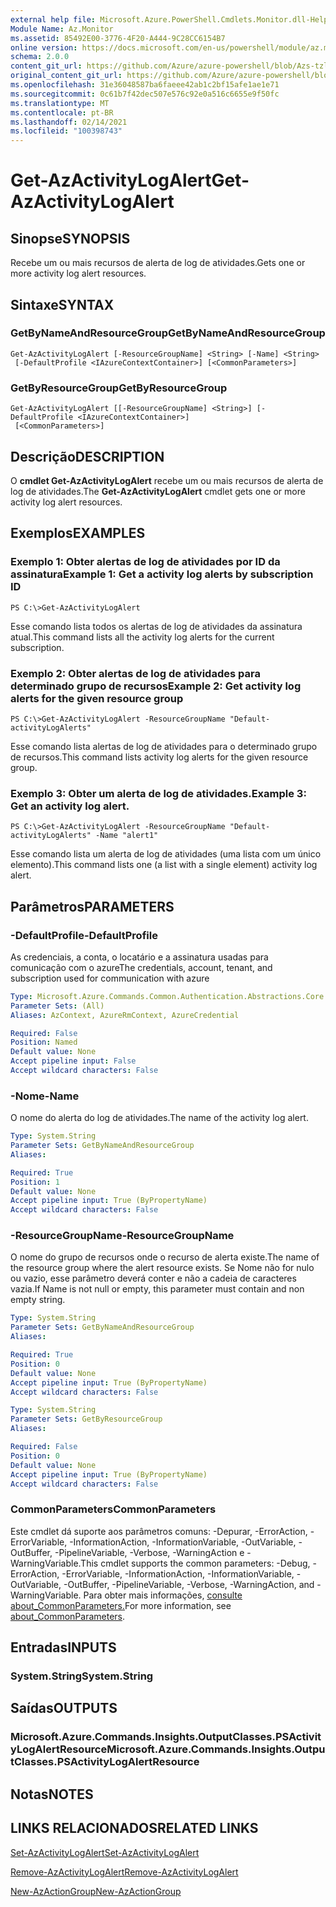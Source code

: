 ```yaml
---
external help file: Microsoft.Azure.PowerShell.Cmdlets.Monitor.dll-Help.xml
Module Name: Az.Monitor
ms.assetid: 85492E00-3776-4F20-A444-9C28CC6154B7
online version: https://docs.microsoft.com/en-us/powershell/module/az.monitor/get-azactivitylogalert
schema: 2.0.0
content_git_url: https://github.com/Azure/azure-powershell/blob/Azs-tzl/src/Monitor/Monitor/help/Get-AzActivityLogAlert.md
original_content_git_url: https://github.com/Azure/azure-powershell/blob/Azs-tzl/src/Monitor/Monitor/help/Get-AzActivityLogAlert.md
ms.openlocfilehash: 31e36048587ba6faeee42ab1c2bf15afe1ae1e71
ms.sourcegitcommit: 0c61b7f42dec507e576c92e0a516c6655e9f50fc
ms.translationtype: MT
ms.contentlocale: pt-BR
ms.lasthandoff: 02/14/2021
ms.locfileid: "100398743"
---
```

# <span data-ttu-id="84dd2-101">Get-AzActivityLogAlert</span><span class="sxs-lookup"><span data-stu-id="84dd2-101">Get-AzActivityLogAlert</span></span>

## <span data-ttu-id="84dd2-102">Sinopse</span><span class="sxs-lookup"><span data-stu-id="84dd2-102">SYNOPSIS</span></span>
<span data-ttu-id="84dd2-103">Recebe um ou mais recursos de alerta de log de atividades.</span><span class="sxs-lookup"><span data-stu-id="84dd2-103">Gets one or more activity log alert resources.</span></span>

## <span data-ttu-id="84dd2-104">Sintaxe</span><span class="sxs-lookup"><span data-stu-id="84dd2-104">SYNTAX</span></span>

### <span data-ttu-id="84dd2-105">GetByNameAndResourceGroup</span><span class="sxs-lookup"><span data-stu-id="84dd2-105">GetByNameAndResourceGroup</span></span>
```
Get-AzActivityLogAlert [-ResourceGroupName] <String> [-Name] <String>
 [-DefaultProfile <IAzureContextContainer>] [<CommonParameters>]
```

### <span data-ttu-id="84dd2-106">GetByResourceGroup</span><span class="sxs-lookup"><span data-stu-id="84dd2-106">GetByResourceGroup</span></span>
```
Get-AzActivityLogAlert [[-ResourceGroupName] <String>] [-DefaultProfile <IAzureContextContainer>]
 [<CommonParameters>]
```

## <span data-ttu-id="84dd2-107">Descrição</span><span class="sxs-lookup"><span data-stu-id="84dd2-107">DESCRIPTION</span></span>
<span data-ttu-id="84dd2-108">O **cmdlet Get-AzActivityLogAlert** recebe um ou mais recursos de alerta de log de atividades.</span><span class="sxs-lookup"><span data-stu-id="84dd2-108">The **Get-AzActivityLogAlert** cmdlet gets one or more activity log alert resources.</span></span>

## <span data-ttu-id="84dd2-109">Exemplos</span><span class="sxs-lookup"><span data-stu-id="84dd2-109">EXAMPLES</span></span>

### <span data-ttu-id="84dd2-110">Exemplo 1: Obter alertas de log de atividades por ID da assinatura</span><span class="sxs-lookup"><span data-stu-id="84dd2-110">Example 1: Get a activity log alerts by subscription ID</span></span>
```
PS C:\>Get-AzActivityLogAlert
```

<span data-ttu-id="84dd2-111">Esse comando lista todos os alertas de log de atividades da assinatura atual.</span><span class="sxs-lookup"><span data-stu-id="84dd2-111">This command lists all the activity log alerts for the current subscription.</span></span>

### <span data-ttu-id="84dd2-112">Exemplo 2: Obter alertas de log de atividades para determinado grupo de recursos</span><span class="sxs-lookup"><span data-stu-id="84dd2-112">Example 2: Get activity log alerts for the given resource group</span></span>
```
PS C:\>Get-AzActivityLogAlert -ResourceGroupName "Default-activityLogAlerts"
```

<span data-ttu-id="84dd2-113">Esse comando lista alertas de log de atividades para o determinado grupo de recursos.</span><span class="sxs-lookup"><span data-stu-id="84dd2-113">This command lists activity log alerts for the given resource group.</span></span>

### <span data-ttu-id="84dd2-114">Exemplo 3: Obter um alerta de log de atividades.</span><span class="sxs-lookup"><span data-stu-id="84dd2-114">Example 3: Get an activity log alert.</span></span>
```
PS C:\>Get-AzActivityLogAlert -ResourceGroupName "Default-activityLogAlerts" -Name "alert1"
```

<span data-ttu-id="84dd2-115">Esse comando lista um alerta de log de atividades (uma lista com um único elemento).</span><span class="sxs-lookup"><span data-stu-id="84dd2-115">This command lists one (a list with a single element) activity log alert.</span></span>

## <span data-ttu-id="84dd2-116">Parâmetros</span><span class="sxs-lookup"><span data-stu-id="84dd2-116">PARAMETERS</span></span>

### <span data-ttu-id="84dd2-117">-DefaultProfile</span><span class="sxs-lookup"><span data-stu-id="84dd2-117">-DefaultProfile</span></span>
<span data-ttu-id="84dd2-118">As credenciais, a conta, o locatário e a assinatura usadas para comunicação com o azure</span><span class="sxs-lookup"><span data-stu-id="84dd2-118">The credentials, account, tenant, and subscription used for communication with azure</span></span>

```yaml
Type: Microsoft.Azure.Commands.Common.Authentication.Abstractions.Core.IAzureContextContainer
Parameter Sets: (All)
Aliases: AzContext, AzureRmContext, AzureCredential

Required: False
Position: Named
Default value: None
Accept pipeline input: False
Accept wildcard characters: False
```

### <span data-ttu-id="84dd2-119">-Nome</span><span class="sxs-lookup"><span data-stu-id="84dd2-119">-Name</span></span>
<span data-ttu-id="84dd2-120">O nome do alerta do log de atividades.</span><span class="sxs-lookup"><span data-stu-id="84dd2-120">The name of the activity log alert.</span></span>

```yaml
Type: System.String
Parameter Sets: GetByNameAndResourceGroup
Aliases:

Required: True
Position: 1
Default value: None
Accept pipeline input: True (ByPropertyName)
Accept wildcard characters: False
```

### <span data-ttu-id="84dd2-121">-ResourceGroupName</span><span class="sxs-lookup"><span data-stu-id="84dd2-121">-ResourceGroupName</span></span>
<span data-ttu-id="84dd2-122">O nome do grupo de recursos onde o recurso de alerta existe.</span><span class="sxs-lookup"><span data-stu-id="84dd2-122">The name of the resource group where the alert resource exists.</span></span>
<span data-ttu-id="84dd2-123">Se Nome não for nulo ou vazio, esse parâmetro deverá conter e não a cadeia de caracteres vazia.</span><span class="sxs-lookup"><span data-stu-id="84dd2-123">If Name is not null or empty, this parameter must contain and non empty string.</span></span>

```yaml
Type: System.String
Parameter Sets: GetByNameAndResourceGroup
Aliases:

Required: True
Position: 0
Default value: None
Accept pipeline input: True (ByPropertyName)
Accept wildcard characters: False
```

```yaml
Type: System.String
Parameter Sets: GetByResourceGroup
Aliases:

Required: False
Position: 0
Default value: None
Accept pipeline input: True (ByPropertyName)
Accept wildcard characters: False
```

### <span data-ttu-id="84dd2-124">CommonParameters</span><span class="sxs-lookup"><span data-stu-id="84dd2-124">CommonParameters</span></span>
<span data-ttu-id="84dd2-125">Este cmdlet dá suporte aos parâmetros comuns: -Depurar, -ErrorAction, -ErrorVariable, -InformationAction, -InformationVariable, -OutVariable, -OutBuffer, -PipelineVariable, -Verbose, -WarningAction e -WarningVariable.</span><span class="sxs-lookup"><span data-stu-id="84dd2-125">This cmdlet supports the common parameters: -Debug, -ErrorAction, -ErrorVariable, -InformationAction, -InformationVariable, -OutVariable, -OutBuffer, -PipelineVariable, -Verbose, -WarningAction, and -WarningVariable.</span></span> <span data-ttu-id="84dd2-126">Para obter mais informações, [consulte about_CommonParameters.](http://go.microsoft.com/fwlink/?LinkID=113216)</span><span class="sxs-lookup"><span data-stu-id="84dd2-126">For more information, see [about_CommonParameters](http://go.microsoft.com/fwlink/?LinkID=113216).</span></span>

## <span data-ttu-id="84dd2-127">Entradas</span><span class="sxs-lookup"><span data-stu-id="84dd2-127">INPUTS</span></span>

### <span data-ttu-id="84dd2-128">System.String</span><span class="sxs-lookup"><span data-stu-id="84dd2-128">System.String</span></span>

## <span data-ttu-id="84dd2-129">Saídas</span><span class="sxs-lookup"><span data-stu-id="84dd2-129">OUTPUTS</span></span>

### <span data-ttu-id="84dd2-130">Microsoft.Azure.Commands.Insights.OutputClasses.PSActivityLogAlertResource</span><span class="sxs-lookup"><span data-stu-id="84dd2-130">Microsoft.Azure.Commands.Insights.OutputClasses.PSActivityLogAlertResource</span></span>

## <span data-ttu-id="84dd2-131">Notas</span><span class="sxs-lookup"><span data-stu-id="84dd2-131">NOTES</span></span>

## <span data-ttu-id="84dd2-132">LINKS RELACIONADOS</span><span class="sxs-lookup"><span data-stu-id="84dd2-132">RELATED LINKS</span></span>

[<span data-ttu-id="84dd2-133">Set-AzActivityLogAlert</span><span class="sxs-lookup"><span data-stu-id="84dd2-133">Set-AzActivityLogAlert</span></span>](./Set-AzActivityLogAlert.md)

[<span data-ttu-id="84dd2-134">Remove-AzActivityLogAlert</span><span class="sxs-lookup"><span data-stu-id="84dd2-134">Remove-AzActivityLogAlert</span></span>](./Remove-AzActivityLogAlert.md)

[<span data-ttu-id="84dd2-135">New-AzActionGroup</span><span class="sxs-lookup"><span data-stu-id="84dd2-135">New-AzActionGroup</span></span>](./New-AzActionGroup.md)

